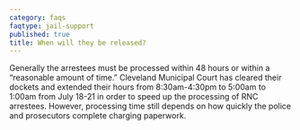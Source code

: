 ```yaml
---
category: faqs
faqtype: jail-support
published: true
title: When will they be released?
---
```

Generally the arrestees must be processed within 48 hours or within a “reasonable amount of time.” Cleveland Municipal Court has cleared their dockets and extended their hours from 8:30am-4:30pm to 5:00am to 1:00am from July 18-21 in order to speed up the processing of RNC arrestees. However, processing time still depends on how quickly the police and prosecutors complete charging paperwork.
